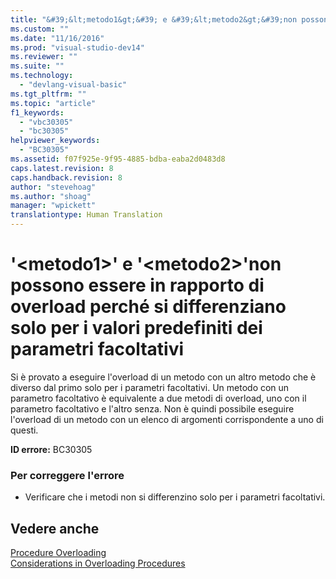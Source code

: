 ```yaml
---
title: "&#39;&lt;metodo1&gt;&#39; e &#39;&lt;metodo2&gt;&#39;non possono essere in rapporto di overload perch&#233; si differenziano solo per i valori predefiniti dei parametri facoltativi | Microsoft Docs"
ms.custom: ""
ms.date: "11/16/2016"
ms.prod: "visual-studio-dev14"
ms.reviewer: ""
ms.suite: ""
ms.technology: 
  - "devlang-visual-basic"
ms.tgt_pltfrm: ""
ms.topic: "article"
f1_keywords: 
  - "vbc30305"
  - "bc30305"
helpviewer_keywords: 
  - "BC30305"
ms.assetid: f07f925e-9f95-4885-bdba-eaba2d0483d8
caps.latest.revision: 8
caps.handback.revision: 8
author: "stevehoag"
ms.author: "shoag"
manager: "wpickett"
translationtype: Human Translation
---
```

# &#39;&lt;metodo1&gt;&#39; e &#39;&lt;metodo2&gt;&#39;non possono essere in rapporto di overload perch&#233; si differenziano solo per i valori predefiniti dei parametri facoltativi
Si è provato a eseguire l'overload di un metodo con un altro metodo che è diverso dal primo solo per i parametri facoltativi. Un metodo con un parametro facoltativo è equivalente a due metodi di overload, uno con il parametro facoltativo e l'altro senza.  Non è quindi possibile eseguire l'overload di un metodo con un elenco di argomenti corrispondente a uno di questi.  
  
 **ID errore:** BC30305  
  
### Per correggere l'errore  
  
-   Verificare che i metodi non si differenzino solo per i parametri facoltativi.  
  
## Vedere anche  
 [Procedure Overloading](../../visual-basic/programming-guide/language-features/procedures/procedure-overloading.md)   
 [Considerations in Overloading Procedures](../../visual-basic/programming-guide/language-features/procedures/considerations-in-overloading-procedures.md)
